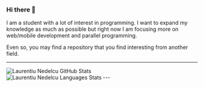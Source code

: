 ### Hi there 👋

I am a student with a lot of interest in programming. I want to expand my knowledge as much as possible but right now I am focusing more on web/mobile development and parallel programming.

Even so, you may find a repository that you find interesting from another field.
<!--
**laurentiuNedelcu/laurentiuNedelcu** is a ✨ _special_ ✨ repository because its `README.md` (this file) appears on your GitHub profile.

Here are some ideas to get you started:

- 🔭 I’m currently working on ...
- 🌱 I’m currently learning ...
- 👯 I’m looking to collaborate on ...
- 🤔 I’m looking for help with ...
- 💬 Ask me about ...
- 📫 How to reach me: ...
- 😄 Pronouns: ...
- ⚡ Fun fact: ...
-->

---
<img align="left" alt="Laurentiu Nedelcu GitHub Stats" src="https://github-readme-stats.vercel.app/api?username=laurentiuNedelcu&show_icons=true&hide_border=true">

<br  />  
---
<img align="left" alt="Laurentiu Nedelcu Languages Stats" src="https://github-readme-stats.vercel.app/api/top-langs/?username=laurentiuNedelcu&show_icons=true&hide_border=true">
